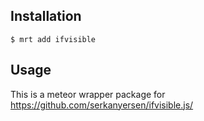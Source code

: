 Installation
-----------

    $ mrt add ifvisible

Usage
-----


This is a meteor wrapper package for https://github.com/serkanyersen/ifvisible.js/
